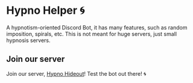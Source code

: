 # Hypno Helper 🌀
A hypnotism-oriented Discord Bot, it has many features, such as random imposition, spirals, etc. 
This is not meant for huge servers, just small hypnosis servers. 

## Join our server
Join our server, [Hypno Hideout](https://discord.gg/6Vcjsx8jA6)! Test the bot out there! 🌀